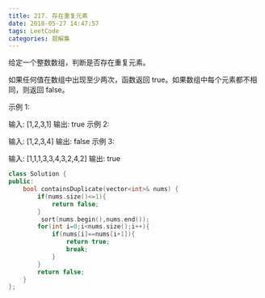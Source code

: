 ```yaml
---
title: 217. 存在重复元素
date: 2018-05-27 14:47:57
tags: LeetCode
categories: 题解集
---
```


给定一个整数数组，判断是否存在重复元素。

如果任何值在数组中出现至少两次，函数返回 true。如果数组中每个元素都不相同，则返回 false。

示例 1:

输入: [1,2,3,1]
输出: true
示例 2:

输入: [1,2,3,4]
输出: false
示例 3:

输入: [1,1,1,3,3,4,3,2,4,2]
输出: true
```cpp
class Solution {
public:
    bool containsDuplicate(vector<int>& nums) {
        if(nums.size()<=1){
            return false;
        }
         sort(nums.begin(),nums.end());
        for(int i=0;i<nums.size();i++){
            if(nums[i]==nums[i+1]){
                return true;
                break;
            }
        }
        return false;
    }
};
```